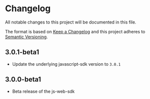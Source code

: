 # Changelog
All notable changes to this project will be documented in this file.

The format is based on [Keep a Changelog](http://keepachangelog.com/en/1.0.0/)
and this project adheres to [Semantic Versioning](http://semver.org/spec/v2.0.0.html).

## 3.0.1-beta1
* Update the underlying javascript-sdk version to `3.0.1`

## 3.0.0-beta1
* Beta release of the js-web-sdk
